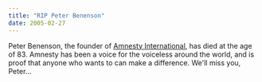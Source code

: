 ```yaml
---
title: "RIP Peter Benenson"
date: 2005-02-27
---
```

<p>Peter Benenson, the founder of <a href="http://www.amnesty.org/">Amnesty International</a>, has died at the age of 83.  Amnesty has been a voice for the voiceless around the world, and is proof that anyone who wants to can make a difference.  We'll miss you, Peter…</p>
